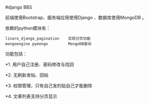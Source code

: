 #django BBS

前端使用Bootstrap、服务端应用使用Django 、数据库使用MongoDB 。

依赖的python模块有：

 	linaro_django_pagination 	实现分页功能
	mongoengine pymongo	        MongoDB驱动
	
	
功能包括：

*1. 用户自己注册、密码修改与找回

*2. 无刷新发帖、回帖

*3. 权限管理，只有自己发的贴自己才能删除

*4. 文章列表支持分页显示
	

